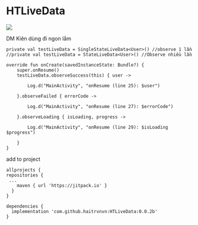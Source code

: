 # HTLiveData

[![](https://jitpack.io/v/haitrvnvn/HTLiveData.svg)](https://jitpack.io/#haitrvnvn/HTLiveData)

DM Kiên dùng đi ngon lắm

```Sample
private val testLiveData = SingleStateLiveData<User>() //observe 1 lần
//private val testLiveData = StateLiveData<User>() //Observe nhiều lần
```


```
override fun onCreate(savedInstanceState: Bundle?) {
    super.onResume()
    testLiveData.observeSuccess(this) { user ->
    
        Log.d("MainActivity", "onResume (line 25): $user")
        
    }.observeFailed { errorCode ->
    
        Log.d("MainActivity", "onResume (line 27): $errorCode")
        
    }.observeLoading { isLoading, progress ->
    
        Log.d("MainActivity", "onResume (line 29): $isLoading $progress")
        
    }
} 
```        

add to project
```
allprojects {
repositories {
 ...
    maven { url 'https://jitpack.io' }
  }
}
```

```
dependencies {
  implementation 'com.github.haitrvnvn:HTLiveData:0.0.2b'
}
```  
